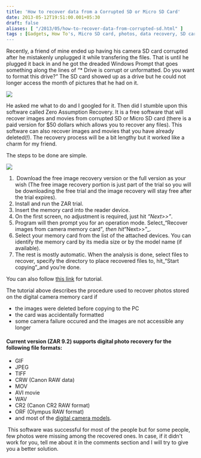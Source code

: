 ```yaml
---
title: 'How to recover data from a Corrupted SD or Micro SD Card'
date: 2013-05-12T19:51:00.001+05:30
draft: false
aliases: [ "/2013/05/how-to-recover-data-from-corrupted-sd.html" ]
tags : [Gadgets, How To's, Micro SD card, photos, data recovery, SD card, videos, corrupted, Zero Assumption Recovery]
---
```


Recently, a friend of mine ended up having his camera SD card corrupted after he mistakenly unplugged it while transfering the files. That is until he plugged it back in and he got the dreaded Windows Prompt that goes something along the lines of “\* Drive is corrupt or unformatted. Do you want to format this drive?” The SD card showed up as a drive but he could not longer access the month of pictures that he had on it.  
  

[![](https://4.bp.blogspot.com/-2ozcVlSbJpk/UY-lCHIlA3I/AAAAAAAABYw/Ik5YW3970Zw/s1600/sd_card_recovery.jpg)](https://4.bp.blogspot.com/-2ozcVlSbJpk/UY-lCHIlA3I/AAAAAAAABYw/Ik5YW3970Zw/s1600/sd_card_recovery.jpg)

  
He asked me what to do and I googled for it. Then did I stumble upon this software called Zero Assumption Recovery. It is a free software that will recover images and movies from corrupted SD or Micro SD card (there is a paid version for $50 dollars which allows you to recover any files). This software can also recover images and movies that you have already deleted(!). The recovery process will be a bit lengthy but it worked like a charm for my friend.  
  
The steps to be done are simple.  
  

[![](https://1.bp.blogspot.com/-Y48td52kyz4/UY-ifXFu31I/AAAAAAAABYk/0pv63IoIzwk/s1600/image-recovery-01.gif)](https://1.bp.blogspot.com/-Y48td52kyz4/UY-ifXFu31I/AAAAAAAABYk/0pv63IoIzwk/s1600/image-recovery-01.gif)

1.   Download the free image recovery version or the full version as your wish (The free image recovery portion is just part of the trial so you will be downloading the free trial and the image recovery will stay free after the trial expires).
2.  Install and run the ZAR trial.
3.  Insert the memory card into the reader device.
4.  On the first screen, no adjustment is required, just hit _“Next>>”_.
5.  Program will then prompt you for an operation mode. Select_“Recover images from camera memory card”_, then hit_“Next>>”_.
6.  Select your memory card from the list of the attached devices. You can identify the memory card by its media size or by the model name (if available).
7.  The rest is mostly automatic. When the analysis is done, select files to recover, specify the directory to place recovered files to, hit_“Start copying”_and you’re done.

  

  
You can also follow [this link](https://www.z-a-recovery.com/digital-image-recovery.htm) for tutorial.  
  
  
  
  
  
The tutorial above describes the procedure used to recover photos stored on the digital camera memory card if  

*   the images were deleted before copying to the PC
*   the card was accidentally formatted
*   some camera failure occured and the images are not accessible any longer

  

#### Current version (ZAR 9.2) supports digital photo recovery for the following file formats: 

*   GIF
*   JPEG
*   TIFF
*   CRW (Canon RAW data)
*   MOV
*   AVI movie
*   WAV
*   CR2 (Canon CR2 RAW format)
*   ORF (Olympus RAW format) 
*   and most of the [digital camera models](https://www.z-a-recovery.com/sysreq-ir.htm).

 This software was successful for most of the people but for some people, few photos were missing among the recovered ones. In case, if it didn't work for you, tell me about it in the comments section and I will try to give you a better solution.
